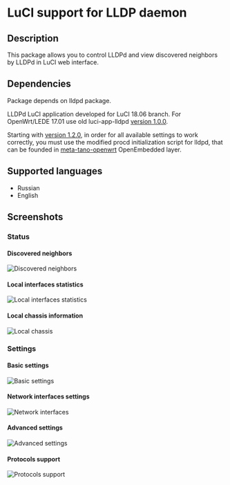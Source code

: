 # LuCI support for LLDP daemon

## Description
This package allows you to control LLDPd and view discovered neighbors by LLDPd
in LuCI web interface.

## Dependencies
Package depends on lldpd package.

LLDPd LuCI application developed for LuCI 18.06 branch. For OpenWrt/LEDE 17.01
use old luci-app-lldpd [version 1.0.0].

Starting with [version 1.2.0], in order for all available settings to work correctly,
you must use the modified procd initialization script for lldpd, that can be founded
in [meta-tano-openwrt](https://github.com/tano-systems/meta-tano-openwrt.git) OpenEmbedded layer.

## Supported languages
- Russian
- English

## Screenshots

### Status

#### Discovered neighbors
![Discovered neighbors](screenshots/luci-app-lldpd-status-neighbors.png?raw=true "Discovered neighbors")

#### Local interfaces statistics
![Local interfaces statistics](screenshots/luci-app-lldpd-status-statistics.png?raw=true "Local interfaces statistics")

#### Local chassis information
![Local chassis](screenshots/luci-app-lldpd-status-chassis.png?raw=true "Local chassis")

### Settings

#### Basic settings
![Basic settings](screenshots/luci-app-lldpd-settings-basic.png?raw=true "Basic settings")

#### Network interfaces settings
![Network interfaces](screenshots/luci-app-lldpd-settings-interfaces.png?raw=true "Network interfaces")

#### Advanced settings
![Advanced settings](screenshots/luci-app-lldpd-settings-advanced.png?raw=true "Advanced settings")

#### Protocols support
![Protocols support](screenshots/luci-app-lldpd-settings-protocols.png?raw=true "Protocols support")

[version 1.2.0]: https://github.com/tano-systems/luci-app-lldpd/releases/tag/v1.2.0
[version 1.0.0]: https://github.com/tano-systems/luci-app-lldpd/releases/tag/v1.0.0
